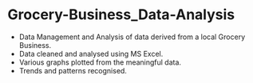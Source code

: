 # Grocery-Business_Data-Analysis

- Data Management and Analysis of data derived from a local Grocery Business.
- Data cleaned and analysed using MS Excel.
- Various graphs plotted from the meaningful data.
- Trends and patterns recognised.